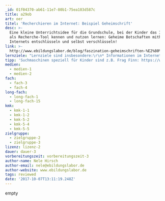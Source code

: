 ```yaml
---
_id: 01f04370-ab61-11e7-80b1-75ea103d587c
title: a29ob
art: oer
titel: 'Recherchieren im Internet: Beispiel Geheimschrift'
desc: >-
  Eine kleine Unterrichtsidee für die Grundschule, bei der Kinder das Internet
  als Recherche-Tool kennen und nutzen lernen: Geheime Botschaften mithilfe des
  Internets entschlüsseln und selbst verschlüsseln!
link: >-
  http://www.ebildungslabor.de/blog/faszination-geheimschriften-%E2%80%93-unterrichtsbeispiel-caesar-scheibe
lernziele: "Lernziele sind insbesondere:\r\n* Informationen im Internet finden; Suchmaschinen nutzen\r\n* Interesse wecken an Programmierung/ Algorithmen\r\n* Sicherheit im Umgang mit Buchstabieren/ dem Alphabet"
tipp: 'Suchmaschinen speziell für Kinder sind z.B. Frag Finn: https://www.fragfinn.de'
medien:
  - medien-1
  - medien-2
fach:
  - fach-3
  - fach-4
long-fach:
  - long-fach-1
  - long-fach-15
kmk:
  - kmk-1-1
  - kmk-1-2
  - kmk-5-2
  - kmk-5-4
  - kmk-5-5
zielgruppe:
  - zielgruppe-2
  - zielgruppe-3
lizenz: lizenz-2
dauer: dauer-3
vorbereitungszeit: vorbereitungszeit-3
author-name: Nele Hirsch
author-email: nele@ebildungslabor.de
author-website: www.ebildungslabor.de
tags: reviewed
date: '2017-10-07T13:11:19.248Z'
---
```

empty
